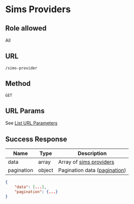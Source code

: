 # Sims Providers

## Role allowed
All

## URL
`/sims-provider`

## Method
`GET`

## URL Params
See [List URL Parameters](../../params/list.md)

## Success Response
| Name | Type | Description |
| --- | --- | --- |
| data | array | Array of [sims providers](../../response/sims_provider.md) |
| pagination | object | Pagination data ([pagination](../../response/pagination.md)) |

```json
{
    "data": [...],
    "pagination": {...}
}
```